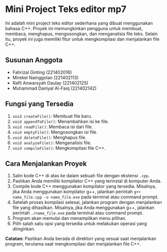 
# Mini Project Teks editor mp7

Ini adalah mini project teks editor sederhana yang dibuat menggunakan bahasa C++. Proyek ini memungkinkan pengguna untuk membuat, membaca, menghapus, mengosongkan, dan menganalisis file teks. Selain itu, proyek ini juga memiliki fitur untuk mengkompilasi dan menjalankan file C++.

## Susunan Anggota

- Fahrizal Ginting (221402016)
- Mirekel Nainggolan (221402113)
- Rafli Anwarsyah Daulay (221402125)
- Muhammad Daniyal Al-Faiq (221402142)

## Fungsi yang Tersedia

1. `void createFile()`: Membuat file baru.
2. `void appendToFile()`: Menambahkan isi ke file.
3. `void readFile()`: Membaca isi dari file.
4. `void emptyFile()`: Mengosongkan isi file.
5. `void deleteFile()`: Menghapus file.
6. `void analyzeFile()`: Menganalisis file.
7. `void compileFile()`: Mengkompilasi file C++.

## Cara Menjalankan Proyek

1. Salin kode C++ di atas ke dalam sebuah file dengan ekstensi `.cpp`.
2. Pastikan Anda memiliki kompilator C++ yang terinstal di komputer Anda.
3. Compile kode C++ menggunakan kompilator yang tersedia. Misalnya, jika Anda menggunakan kompilator g++, jalankan perintah `g++ nama_file.cpp -o nama_file.exe` pada terminal atau command prompt.
4. Setelah proses kompilasi selesai, jalankan program dengan menjalankan file yang dihasilkan. Misalnya, jika Anda menggunakan g++, jalankan perintah `./nama_file.exe` pada terminal atau command prompt.
5. Program akan memulai dan menampilkan menu pilihan.
6. Pilih salah satu opsi yang tersedia untuk melakukan operasi yang diinginkan.

**Catatan:** Pastikan Anda berada di direktori yang sesuai saat menjalankan program, terutama saat mengkompilasi dan menjalankan file C++.


